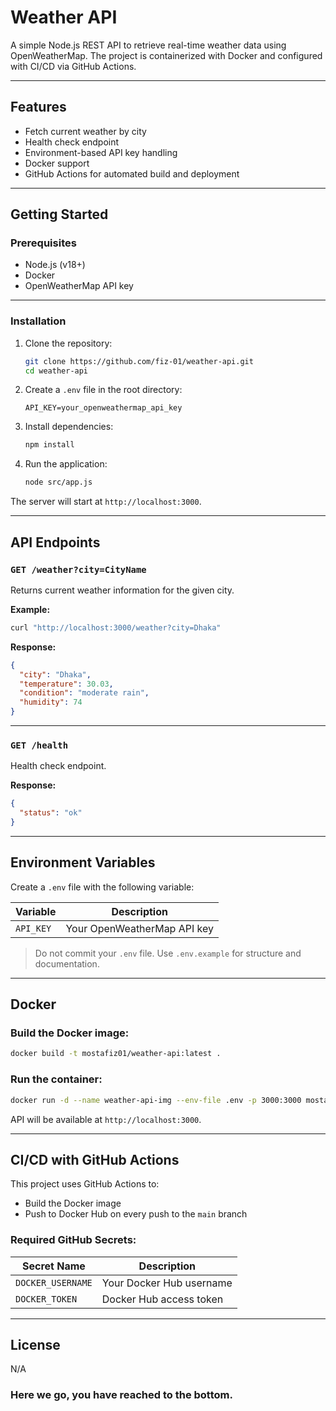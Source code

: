# Weather API

A simple Node.js REST API to retrieve real-time weather data using OpenWeatherMap. The project is containerized with Docker and configured with CI/CD via GitHub Actions.

---

## Features

- Fetch current weather by city
- Health check endpoint
- Environment-based API key handling
- Docker support
- GitHub Actions for automated build and deployment

---

## Getting Started

### Prerequisites

- Node.js (v18+)
- Docker
- OpenWeatherMap API key

---

### Installation

1. Clone the repository:
    ```bash
    git clone https://github.com/fiz-01/weather-api.git
    cd weather-api
    ```

2. Create a `.env` file in the root directory:
    ```env
    API_KEY=your_openweathermap_api_key
    ```

3. Install dependencies:
    ```bash
    npm install
    ```

4. Run the application:
    ```bash
    node src/app.js
    ```

The server will start at `http://localhost:3000`.

---

## API Endpoints

### `GET /weather?city=CityName`

Returns current weather information for the given city.

**Example:**
```bash
curl "http://localhost:3000/weather?city=Dhaka"
```

**Response:**
```json
{
  "city": "Dhaka",
  "temperature": 30.03,
  "condition": "moderate rain",
  "humidity": 74
}
```

---

### `GET /health`

Health check endpoint.

**Response:**
```json
{
  "status": "ok"
}
```

---

## Environment Variables

Create a `.env` file with the following variable:

| Variable   | Description                     |
|------------|---------------------------------|
| `API_KEY`  | Your OpenWeatherMap API key     |

> Do not commit your `.env` file. Use `.env.example` for structure and documentation.

---

## Docker

### Build the Docker image:
```bash
docker build -t mostafiz01/weather-api:latest .
```

### Run the container:
```bash
docker run -d --name weather-api-img --env-file .env -p 3000:3000 mostafiz01/weather-api:latest
```

API will be available at `http://localhost:3000`.

---

## CI/CD with GitHub Actions

This project uses GitHub Actions to:

- Build the Docker image
- Push to Docker Hub on every push to the `main` branch

### Required GitHub Secrets:

| Secret Name      | Description               |
|------------------|---------------------------|
| `DOCKER_USERNAME`| Your Docker Hub username  |
| `DOCKER_TOKEN`   | Docker Hub access token   |

---


## License

N/A

### Here we go, you have reached to the bottom.